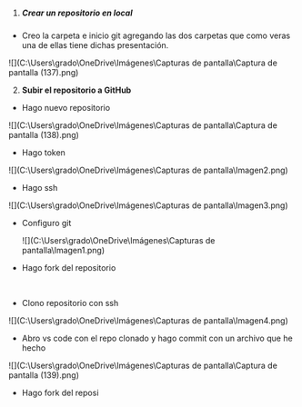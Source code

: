 1)  ##### **Crear un repositorio en local**

- Creo la carpeta e inicio git agregando las dos carpetas que como veras una de ellas tiene dichas presentación.

![](C:\Users\grado\OneDrive\Imágenes\Capturas de pantalla\Captura de pantalla (137).png)

2)  **Subir el repositorio a GitHub**

- Hago nuevo repositorio

![](C:\Users\grado\OneDrive\Imágenes\Capturas de pantalla\Captura de pantalla (138).png)

- Hago token

![](C:\Users\grado\OneDrive\Imágenes\Capturas de pantalla\Imagen2.png)

- Hago ssh

![](C:\Users\grado\OneDrive\Imágenes\Capturas de pantalla\Imagen3.png)

- Configuro git

  ![](C:\Users\grado\OneDrive\Imágenes\Capturas de pantalla\Imagen1.png)

  

- Hago fork del repositorio



​	 



- Clono repositorio con ssh

![](C:\Users\grado\OneDrive\Imágenes\Capturas de pantalla\Imagen4.png)



- Abro vs code con el repo clonado y hago commit con un archivo que he hecho

![](C:\Users\grado\OneDrive\Imágenes\Capturas de pantalla\Captura de pantalla (139).png)

- Hago fork del reposi
